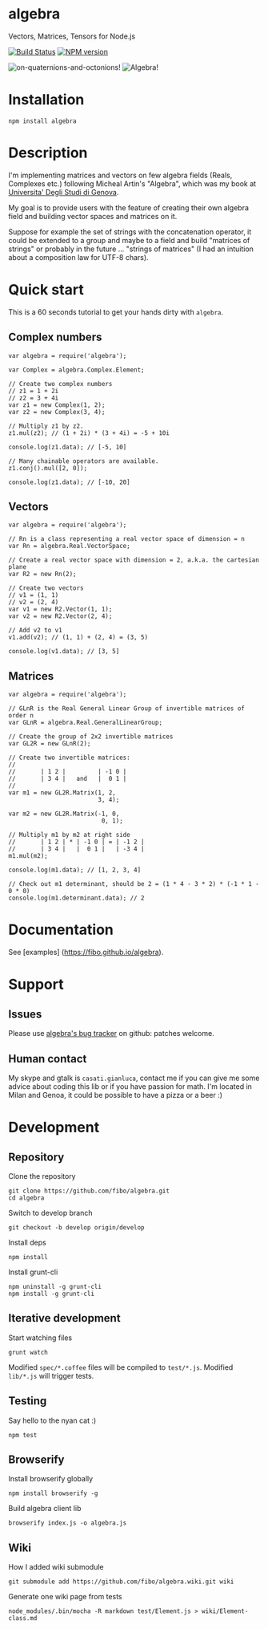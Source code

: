 algebra
=======

Vectors, Matrices, Tensors for Node.js

[![Build Status](https://travis-ci.org/fibo/algebra.png?branch=master)](https://travis-ci.org/fibo/algebra?branch=master) [![NPM version](https://badge.fury.io/js/algebra.png)](http://badge.fury.io/js/algebra)

![on-quaternions-and-octonions!](https://raw.github.com/fibo/algebra/master/images/Cover-OnQuaternionsAndOctonions.png) ![Algebra!](https://raw.github.com/fibo/algebra/master/images/Cover-Algebra.png)
 
# Installation

    npm install algebra

# Description

I'm implementing matrices and vectors on few algebra fields
(Reals, Complexes etc.) following Micheal Artin's "Algebra",
which was my book at [Universita' Degli Studi di Genova](http://www.dima.unige.it).

My goal is to provide users with the feature of creating their own algebra field and building vector spaces and matrices on it.

Suppose for example the set of strings with the concatenation operator,
it could be extended to a group and maybe to a field and build "matrices of strings" or probably in the future ... "strings of matrices" (I had an intuition about a composition law for UTF-8 chars).

# Quick start

This is a 60 seconds tutorial to get your hands dirty with `algebra`.

## Complex numbers

    var algebra = require('algebra');

    var Complex = algebra.Complex.Element;

    // Create two complex numbers
    // z1 = 1 + 2i
    // z2 = 3 + 4i
    var z1 = new Complex(1, 2);
    var z2 = new Complex(3, 4);

    // Multiply z1 by z2.
    z1.mul(z2); // (1 + 2i) * (3 + 4i) = -5 + 10i

    console.log(z1.data); // [-5, 10]

    // Many chainable operators are available.
    z1.conj().mul([2, 0]);

    console.log(z1.data); // [-10, 20]

## Vectors

    var algebra = require('algebra');

    // Rn is a class representing a real vector space of dimension = n
    var Rn = algebra.Real.VectorSpace;

    // Create a real vector space with dimension = 2, a.k.a. the cartesian plane
    var R2 = new Rn(2);

    // Create two vectors
    // v1 = (1, 1)
    // v2 = (2, 4)
    var v1 = new R2.Vector(1, 1);
    var v2 = new R2.Vector(2, 4);

    // Add v2 to v1
    v1.add(v2); // (1, 1) + (2, 4) = (3, 5)

    console.log(v1.data); // [3, 5]

## Matrices

    var algebra = require('algebra');

    // GLnR is the Real General Linear Group of invertible matrices of order n
    var GLnR = algebra.Real.GeneralLinearGroup;

    // Create the group of 2x2 invertible matrices
    var GL2R = new GLnR(2);

    // Create two invertible matrices:
    //
    //       | 1 2 |         | -1 0 |
    //       | 3 4 |   and   |  0 1 |
    //
    var m1 = new GL2R.Matrix(1, 2,
                             3, 4);

    var m2 = new GL2R.Matrix(-1, 0,
                              0, 1);

    // Multiply m1 by m2 at right side
    //       | 1 2 | * | -1 0 | = | -1 2 |
    //       | 3 4 |   |  0 1 |   | -3 4 |
    m1.mul(m2);

    console.log(m1.data); // [1, 2, 3, 4]

    // Check out m1 determinant, should be 2 = (1 * 4 - 3 * 2) * (-1 * 1 - 0 * 0)
    console.log(m1.determinant.data); // 2


# Documentation

See [examples] (https://fibo.github.io/algebra).

# Support

## Issues

Please use [algebra's bug tracker](https://github.com/fibo/algebra/issues) on github: patches welcome.

## Human contact

My skype and gtalk is `casati.gianluca`, contact me if you can give me some advice about coding this lib or if you have passion for math. I'm located in Milan and Genoa, it could be possible to have a pizza or a beer :)

# Development

## Repository

Clone the repository

    git clone https://github.com/fibo/algebra.git
    cd algebra

Switch to develop branch

    git checkout -b develop origin/develop

Install deps

    npm install

Install grunt-cli

    npm uninstall -g grunt-cli
    npm install -g grunt-cli

## Iterative development

Start watching files

    grunt watch

Modified `spec/*.coffee` files will be compiled to `test/*.js`.
Modified `lib/*.js` will trigger tests.

## Testing

Say hello to the nyan cat :)

    npm test

## Browserify

Install browserify globally

    npm install browserify -g

Build algebra client lib

    browserify index.js -o algebra.js

## Wiki

How I added wiki submodule 

    git submodule add https://github.com/fibo/algebra.wiki.git wiki

Generate one wiki page from tests

    node_modules/.bin/mocha -R markdown test/Element.js > wiki/Element-class.md

